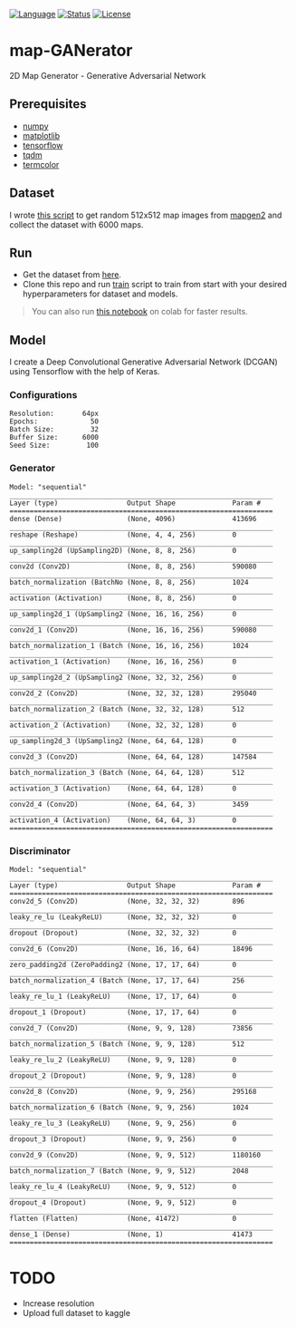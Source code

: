 [![Language](https://img.shields.io/badge/language-python-blue.svg)](https://www.python.org/)
[![Status](https://img.shields.io/badge/framework-tensorflow-orange.svg)](https://github.com/enesdemirag)
[![License](http://img.shields.io/:license-mit-green.svg)](http://enesdemirag.mit-license.org)
# map-GANerator
2D Map Generator - Generative Adversarial Network

## Prerequisites
- [numpy](https://numpy.org/)
- [matplotlib](https://matplotlib.org/)
- [tensorflow](https://www.tensorflow.org/)
- [tqdm](https://github.com/tqdm/tqdm)
- [termcolor](https://pypi.org/project/termcolor/)

## Dataset
I wrote [this script](map-scrapper.py) to get random 512x512 map images from [mapgen2](https://github.com/redblobgames/mapgen2) and collect the dataset with 6000 maps.

## Run
- Get the dataset from [here](https://www.kaggle.com/enesdemirag/mapgen2).
- Clone this repo and run [train](train.py) script to train from start with your desired hyperparameters for dataset and models.
> You can also run [this notebook](mapGAN.ipynb) on colab for faster results.

## Model
I create a Deep Convolutional Generative Adversarial Network (DCGAN) using Tensorflow with the help of Keras.

### Configurations
```
Resolution:       64px
Epochs:             50
Batch Size:         32
Buffer Size:      6000
Seed Size:         100
```

### Generator
```
Model: "sequential"
_________________________________________________________________
Layer (type)                 Output Shape              Param #   
=================================================================
dense (Dense)                (None, 4096)              413696    
_________________________________________________________________
reshape (Reshape)            (None, 4, 4, 256)         0         
_________________________________________________________________
up_sampling2d (UpSampling2D) (None, 8, 8, 256)         0         
_________________________________________________________________
conv2d (Conv2D)              (None, 8, 8, 256)         590080    
_________________________________________________________________
batch_normalization (BatchNo (None, 8, 8, 256)         1024      
_________________________________________________________________
activation (Activation)      (None, 8, 8, 256)         0         
_________________________________________________________________
up_sampling2d_1 (UpSampling2 (None, 16, 16, 256)       0         
_________________________________________________________________
conv2d_1 (Conv2D)            (None, 16, 16, 256)       590080    
_________________________________________________________________
batch_normalization_1 (Batch (None, 16, 16, 256)       1024      
_________________________________________________________________
activation_1 (Activation)    (None, 16, 16, 256)       0         
_________________________________________________________________
up_sampling2d_2 (UpSampling2 (None, 32, 32, 256)       0         
_________________________________________________________________
conv2d_2 (Conv2D)            (None, 32, 32, 128)       295040    
_________________________________________________________________
batch_normalization_2 (Batch (None, 32, 32, 128)       512       
_________________________________________________________________
activation_2 (Activation)    (None, 32, 32, 128)       0         
_________________________________________________________________
up_sampling2d_3 (UpSampling2 (None, 64, 64, 128)       0         
_________________________________________________________________
conv2d_3 (Conv2D)            (None, 64, 64, 128)       147584    
_________________________________________________________________
batch_normalization_3 (Batch (None, 64, 64, 128)       512       
_________________________________________________________________
activation_3 (Activation)    (None, 64, 64, 128)       0         
_________________________________________________________________
conv2d_4 (Conv2D)            (None, 64, 64, 3)         3459      
_________________________________________________________________
activation_4 (Activation)    (None, 64, 64, 3)         0         
=================================================================
```

### Discriminator
```
Model: "sequential"
_________________________________________________________________
Layer (type)                 Output Shape              Param #   
=================================================================
conv2d_5 (Conv2D)            (None, 32, 32, 32)        896       
_________________________________________________________________
leaky_re_lu (LeakyReLU)      (None, 32, 32, 32)        0         
_________________________________________________________________
dropout (Dropout)            (None, 32, 32, 32)        0         
_________________________________________________________________
conv2d_6 (Conv2D)            (None, 16, 16, 64)        18496     
_________________________________________________________________
zero_padding2d (ZeroPadding2 (None, 17, 17, 64)        0         
_________________________________________________________________
batch_normalization_4 (Batch (None, 17, 17, 64)        256       
_________________________________________________________________
leaky_re_lu_1 (LeakyReLU)    (None, 17, 17, 64)        0         
_________________________________________________________________
dropout_1 (Dropout)          (None, 17, 17, 64)        0         
_________________________________________________________________
conv2d_7 (Conv2D)            (None, 9, 9, 128)         73856     
_________________________________________________________________
batch_normalization_5 (Batch (None, 9, 9, 128)         512       
_________________________________________________________________
leaky_re_lu_2 (LeakyReLU)    (None, 9, 9, 128)         0         
_________________________________________________________________
dropout_2 (Dropout)          (None, 9, 9, 128)         0         
_________________________________________________________________
conv2d_8 (Conv2D)            (None, 9, 9, 256)         295168    
_________________________________________________________________
batch_normalization_6 (Batch (None, 9, 9, 256)         1024      
_________________________________________________________________
leaky_re_lu_3 (LeakyReLU)    (None, 9, 9, 256)         0         
_________________________________________________________________
dropout_3 (Dropout)          (None, 9, 9, 256)         0         
_________________________________________________________________
conv2d_9 (Conv2D)            (None, 9, 9, 512)         1180160   
_________________________________________________________________
batch_normalization_7 (Batch (None, 9, 9, 512)         2048      
_________________________________________________________________
leaky_re_lu_4 (LeakyReLU)    (None, 9, 9, 512)         0         
_________________________________________________________________
dropout_4 (Dropout)          (None, 9, 9, 512)         0         
_________________________________________________________________
flatten (Flatten)            (None, 41472)             0         
_________________________________________________________________
dense_1 (Dense)              (None, 1)                 41473     
=================================================================
```

# TODO
- Increase resolution
- Upload full dataset to kaggle